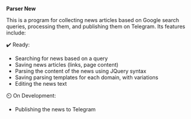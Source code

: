 **Parser New**

This is a program for collecting news articles based on Google search queries, processing them, and publishing them on Telegram. Its features include:

✔️ Ready: 
+ Searching for news based on a query
+ Saving news articles (links, page content)
+ Parsing the content of the news using JQuery syntax
+ Saving parsing templates for each domain, with variations
+ Editing the news text

⏲️ On Development:
- Publishing the news to Telegram
